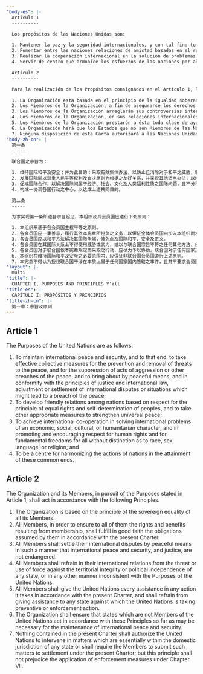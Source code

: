 ```yaml
---
"body-es": |-
  Artículo 1
  ----------

  Los propósitos de las Naciones Unidas son:

  1. Mantener la paz y la seguridad internacionales, y con tal fin: tomar medidas colectivas eficaces para prevenir y eliminar amenazas a la paz, y para suprimir actos de agresión u otros quebrantamientos de la paz; y lograr por medios pacíficos, y de conformidad con los principios de la justicia y del derecho internacional, el ajuste o arreglo de controversias o situaciones internacionales susceptibles de conducir a quebrantamientos de la paz;
  2. Fomentar entre las naciones relaciones de amistad basadas en el respeto al principio de la igualdad de derechos y al de la libre determinación de los pueblos, y tomar otros medidas adecuadas para fortalecer la paz universal;
  3. Realizar la cooperación internacional en la solución de problemas internacionales de carácter económico, social, cultural o humanitario, y en el desarrollo y estímulo del respeto a los derechos humanos y a las libertades fundamentales de todos, sin hacer distinción por motivos de raza, sexo, idioma o religion; y
  4. Servir de centro que armonice los esfuerzos de las naciones por alcanzar estos propósitos comunes.

  Artículo 2
  ----------

  Para la realización de los Propósitos consignados en el Artículo 1, la Organización y sus Miembros procederán de acuerdo con los siguientes Principios:

  1. La Organización esta basada en el principio de la igualdad soberana de todos sus Miembros.
  2. Los Miembros de la Organización, a fin de asegurarse los derechos y beneficios inherentes a su condición de tales, cumplirán de buena fe las obligaciones contraidas por ellos de conformidad con esta Carta.
  3. Los Miembros de la Organización arreglarán sus controversias internacionales por medios pacificos de tal manera que no se pongan en peligro ni la paz y la seguridad internacionales ni la justicia.
  4. Los Miembros de la Organización, en sus relaciones internacionales, se abstendrán de recurrir a la amenaza o al uso de la fuerza contra la integridad territorial o la independencia política de cualquier Estado, o en cualquier otra forma incompatible con los Propósitos de las Naciones Unidas.
  5. Los Miembros de la Organización prestarón a ésta toda clase de ayuda en cualquier acción que ejerza de conformidad con esta Carta, y se abstendran de dar ayuda a Estado alguno contra el cual la Organización estuviere ejerciendo acción preventiva o coercitiva.
  6. La Organización hará que los Estados que no son Miembros de las Naciones Unidas se conduzcan de acuerdo con estos Principios en la medida que sea necesaria para mantener la paz y la seguridad internacionales.
  7. Ninguna disposición de esta Carta autorizará a las Naciones Unidas a intervenir en los asuntos que son esencialmente de la jurisdicción interna de los Estados, ni obligará; a los Miembros a someter dichos asuntos a procedimientos de arreglo conforme a la presente Carta; pero este principio no se opone a la aplicación de las medidas coercitivas prescritas en el Capítulo VII.
"body-zh-cn": |-
  第一条
  -----

  联合国之宗旨为：

  1. 维持国际和平及安全；并为此目的：采取有效集体办法，以防止且消除对于和平之威胁，制止侵略行为或其他和平之破坏；并以和平方法且依正义及国际法之原则，调整或解决足以破坏和平之国际争端或情势。
  2. 发展国际间以尊重人民平等权利及自决原则为根据之友好关系，并采取其他适当办法，以增强普遍和平。
  3. 促成国际合作，以解决国际间属于经济、社会、文化及人类福利性质之国际问题，且不分种族、性别、语言或宗教，增进并激励对于全体人类之人权及基本自由之尊重。
  4. 构成一协调各国行动之中心，以达成上述共同目的。

  第二条
  -----

  为求实现第一条所述各宗旨起见，本组织及其会员国应遵行下列原则：

  1. 本组织系基于各会员国主权平等之原则。
  2. 各会员国应一秉善意，履行其依本宪章所担负之义务，以保证全体会员国由加入本组织而发生之权益。
  3. 各会员国应以和平方法解决其国际争端，俾免危及国际和平、安全及正义。
  4. 各会员国在其国际关系上不得使用威胁或武力，或以与联合国宗旨不符之任何其他方法，侵害任何会员国或国家之领土完整或政治独立。
  5. 各会员国对于联合国依本宪章规定而采取之行动，应尽力予以协助，联合国对于任何国家正在采取防止或执行行动时，各会员国对该国不得给予协助。
  6. 本组织在维持国际和平及安全之必要范围内，应保证非联合国会员国遵行上述原则。
  7. 本宪章不得认为授权联合国干涉在本质上属于任何国家国内管辖之事件，且并不要求会员国将该项事件依本宪章提请解决；但此项原则不妨碍第七章内执行办法之适用。
"layout": |-
  multi
"title": |-
  CHAPTER I, PURPOSES AND PRINCIPLES Y’all
"title-es": |-
  CAPÍTULO I: PROPÓSITOS Y PRINCIPIOS
"title-zh-cn": |-
  第一章：宗旨及原则
---
```

Article 1
---------

The Purposes of the United Nations are as follows:

1. To maintain international peace and security, and to that end: to take effective collective measures for the prevention and removal of threats to the peace, and for the suppression of acts of aggression or other breaches of the peace, and to bring about by peaceful means, and in conformity with the principles of justice and international law, adjustment or settlement of international disputes or situations which might lead to a breach of the peace;
2. To develop friendly relations among nations based on respect for the principle of equal rights and self-determination of peoples, and to take other appropriate measures to strengthen universal peace;
3. To achieve international co-operation in solving international problems of an economic, social, cultural, or humanitarian character, and in promoting and encouraging respect for human rights and for fundamental freedoms for all without distinction as to race, sex, language, or religion; and
4. To be a centre for harmonizing the actions of nations in the attainment of these common ends.

Article 2
---------

The Organization and its Members, in pursuit of the Purposes stated in Article 1, shall act in accordance with the following Principles.

1. The Organization is based on the principle of the sovereign equality of all its Members.
2. All Members, in order to ensure to all of them the rights and benefits resulting from membership, shall fulfill in good faith the obligations assumed by them in accordance with the present Charter.
3. All Members shall settle their international disputes by peaceful means in such a manner that international peace and security, and justice, are not endangered.
4. All Members shall refrain in their international relations from the threat or use of force against the territorial integrity or political independence of any state, or in any other manner inconsistent with the Purposes of the United Nations.
5. All Members shall give the United Nations every assistance in any action it takes in accordance with the present Charter, and shall refrain from giving assistance to any state against which the United Nations is taking preventive or enforcement action.
6. The Organization shall ensure that states which are not Members of the United Nations act in accordance with these Principles so far as may be necessary for the maintenance of international peace and security.
7. Nothing contained in the present Charter shall authorize the United Nations to intervene in matters which are essentially within the domestic jurisdiction of any state or shall require the Members to submit such matters to settlement under the present Charter; but this principle shall not prejudice the application of enforcement measures under Chapter Vll.

